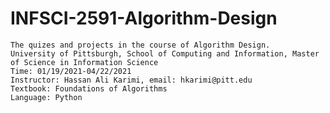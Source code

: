 # INFSCI-2591-Algorithm-Design
	The quizes and projects in the course of Algorithm Design.
	University of Pittsburgh, School of Computing and Information, Master of Science in Information Science
	Time: 01/19/2021-04/22/2021
	Instructor: Hassan Ali Karimi, email: hkarimi@pitt.edu
	Textbook: Foundations of Algorithms
	Language: Python

